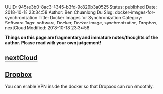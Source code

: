 UUID: 945ae3b0-8ac3-4345-b3fd-9c829b3a0525
Status: published
Date: 2018-10-18 23:34:58
Author: Ben Chuanlong Du
Slug: docker-images-for-synchronization
Title: Docker Images for Synchronization
Category: Software
Tags: software, Docker, Docker image, synchronization, Dropbox, nextCloud
Modified: 2018-10-18 23:34:58

**Things on this page are fragmentary and immature notes/thoughts of the author. Please read with your own judgement!**

## [nextCloud](https://hub.docker.com/_/nextcloud/)

## [Dropbox](https://hub.docker.com/janeczku/dropbox)

You can enable VPN inside the docker so that Dropbox can run smoothly.